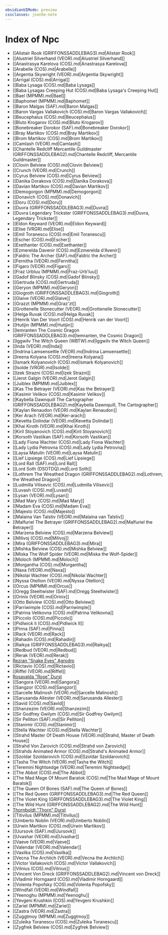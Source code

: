 ```yaml
---
obsidianUIMode: preview
cssclasses: json5e-note
---
```

# Index of Npc

- [[Alistair Rook (GRIFFONSSADDLEBAG3).md|Alistair Rook]]
- [[Alustriel Silverhand (VEOR).md|Alustriel Silverhand]]
- [[Anastrasya Karelova (COS).md|Anastrasya Karelova]]
- [[Arabelle (COS).md|Arabelle]]
- [[Argentia Skywright (VEOR).md|Argentia Skywright]]
- [[Arrigal (COS).md|Arrigal]]
- [[Baba Lysaga (COS).md|Baba Lysaga]]
- [[Baba Lysagas Creeping Hut (COS).md|Baba Lysaga's Creeping Hut]]
- [[Bael (MPMM).md|Bael]]
- [[Baphomet (MPMM).md|Baphomet]]
- [[Baron Malgas (SAF).md|Baron Malgas]]
- [[Baron Vargas Vallakovich (COS).md|Baron Vargas Vallakovich]]
- [[Beucephalus (COS).md|Beucephalus]]
- [[Bluto Krogarov (COS).md|Bluto Krogarov]]
- [[Bonebreaker Dorokor (SAF).md|Bonebreaker Dorokor]]
- [[Bray Martikov (COS).md|Bray Martikov]]
- [[Brom Martikov (COS).md|Brom Martikov]]
- [[Camlash (VEOR).md|Camlash]]
- [[Chantelle Redcliff Mercantile Guildmaster (GRIFFONSSADDLEBAG2).md|Chantelle Redcliff, Mercantile Guildmaster]]
- [[Clovin Belview (COS).md|Clovin Belview]]
- [[Crunch (VEOR).md|Crunch]]
- [[Cyrus Belview (COS).md|Cyrus Belview]]
- [[Danika Dorakova (COS).md|Danika Dorakova]]
- [[Davian Martikov (COS).md|Davian Martikov]]
- [[Demogorgon (MPMM).md|Demogorgon]]
- [[Donavich (COS).md|Donavich]]
- [[Doru (COS).md|Doru]]
- [[Duvra (GRIFFONSSADDLEBAG3).md|Duvra]]
- [[Duvra Legendary Trickster (GRIFFONSSADDLEBAG3).md|Duvra, Legendary Trickster]]
- [[Eldon Keyward (VEOR).md|Eldon Keyward]]
- [[Elise (VRGR).md|Elise]]
- [[Emil Toranescu (COS).md|Emil Toranescu]]
- [[Escher (COS).md|Escher]]
- [[Exethanter (COS).md|Exethanter]]
- [[Ezmerelda Davenir (COS).md|Ezmerelda d'Avenir]]
- [[Faldric The Archer (SAF).md|Faldric the Archer]]
- [[Fernitha (VEOR).md|Fernitha]]
- [[Figaro (VEOR).md|Figaro]]
- [[Fraz Urbluu (MPMM).md|Fraz-Urb'luu]]
- [[Gadof Blinsky (COS).md|Gadof Blinsky]]
- [[Gertruda (COS).md|Gertruda]]
- [[Geryon (MPMM).md|Geryon]]
- [[Giogroth (GRIFFONSSADDLEBAG3).md|Giogroth]]
- [[Glaive (VEOR).md|Glaive]]
- [[Grazzt (MPMM).md|Graz'zt]]
- [[Grottenelle Stonecutter (VEOR).md|Grottenelle Stonecutter]]
- [[Helga Ruvak (COS).md|Helga Ruvak]]
- [[Henrik Van Der Voort (COS).md|Henrik van der Voort]]
- [[Hutijin (MPMM).md|Hutijin]]
- [[Iemranten The Cosmic Dragon (GRIFFONSSADDLEBAG3).md|Iemranten, the Cosmic Dragon]]
- [[Iggwilv The Witch Queen (WBTW).md|Iggwilv the Witch Queen]]
- [[Inda (VEOR).md|Inda]]
- [[Indrina Lamsensettle (VEOR).md|Indrina Lamsensettle]]
- [[Ireena Kolyana (COS).md|Ireena Kolyana]]
- [[Ismark Kolyanovich (COS).md|Ismark Kolyanovich]]
- [[Isolde (VRGR).md|Isolde]]
- [[Izek Strazni (COS).md|Izek Strazni]]
- [[Jerot Galgin (VEOR).md|Jerot Galgin]]
- [[Juiblex (MPMM).md|Juiblex]]
- [[Kas The Betrayer (VEOR).md|Kas the Betrayer]]
- [[Kasimir Velikov (COS).md|Kasimir Velikov]]
- [[Kaybella Dawnquill The Cartographer (GRIFFONSSADDLEBAG2).md|Kaybella Dawnquill, The Cartographer]]
- [[Kaylan Renaudon (VEOR).md|Kaylan Renaudon]]
- [[Ker Arach (VEOR).md|Ker-arach]]
- [[Kevetta Dolindar (VEOR).md|Kevetta Dolindar]]
- [[Khai Kiroth (VEOR).md|Khai Kiroth]]
- [[Kiril Stoyanovich (COS).md|Kiril Stoyanovich]]
- [[Korsoth Vastikan (SAF).md|Korsoth Vastikan]]
- [[Lady Fiona Wachter (COS).md|Lady Fiona Wachter]]
- [[Lady Lydia Petrovna (COS).md|Lady Lydia Petrovna]]
- [[Laysa Matulin (VEOR).md|Laysa Matulin]]
- [[Lief Lipsiege (COS).md|Lief Lipsiege]]
- [[Lord Rall (SAF).md|Lord Rall]]
- [[Lord Soth (DSOTDQ).md|Lord Soth]]
- [[Lothrem The Wreathed Dragon (GRIFFONSSADDLEBAG2).md|Lothrem, the Wreathed Dragon]]
- [[Ludmilla Vilisevic (COS).md|Ludmilla Vilisevic]]
- [[Luvash (COS).md|Luvash]]
- [[Lysan (VEOR).md|Lysan]]
- [[Mad Mary (COS).md|Mad Mary]]
- [[Madam Eva (COS).md|Madam Eva]]
- [[Majesto (COS).md|Majesto]]
- [[Malaina Van Talstiv (VEOR).md|Malaina van Talstiv]]
- [[Malfuriel The Betrayer (GRIFFONSSADDLEBAG2).md|Malfuriel the Betrayer]]
- [[Marzena Belview (COS).md|Marzena Belview]]
- [[Milivoj (COS).md|Milivoj]]
- [[Mira (GRIFFONSSADDLEBAG3).md|Mira]]
- [[Mishka Belview (COS).md|Mishka Belview]]
- [[Miska The Wolf Spider (VEOR).md|Miska the Wolf-Spider]]
- [[Moloch (MPMM).md|Moloch]]
- [[Morgantha (COS).md|Morgantha]]
- [[Naxa (VEOR).md|Naxa]]
- [[Nikolai Wachter (COS).md|Nikolai Wachter]]
- [[Nyssa Otellion (VEOR).md|Nyssa Otellion]]
- [[Orcus (MPMM).md|Orcus]]
- [[Oregg Steeltwister (SAF).md|Oregg Steeltwister]]
- [[Orinix (VEOR).md|Orinix]]
- [[Otto Belview (COS).md|Otto Belview]]
- [[Parriwimple (COS).md|Parriwimple]]
- [[Patrina Velikovna (COS).md|Patrina Velikovna]]
- [[Piccolo (COS).md|Piccolo]]
- [[Pidlwick Ii (COS).md|Pidlwick II]]
- [[Pinna (SAF).md|Pinna]]
- [[Rack (VEOR).md|Rack]]
- [[Rahadin (COS).md|Rahadin]]
- [[Raikya (GRIFFONSSADDLEBAG3).md|Raikya]]
- [[Redbud (VEOR).md|Redbud]]
- [[Rerak (VEOR).md|Rerak]]
- [Rezran "Snake Eyes" Agrodro](rezran-snake-eyes-agrodro-veor.md)
- [[Rictavio (COS).md|Rictavio]]
- [[Riffel (VEOR).md|Riffel]]
- [Rosavalda "Rose" Durst](rosavalda-rose-durst-cos.md)
- [[Sangora (VEOR).md|Sangora]]
- [[Sangzor (COS).md|Sangzor]]
- [[Sarcelle Malinosh (VEOR).md|Sarcelle Malinosh]]
- [[Sarusanda Allester (VEOR).md|Sarusanda Allester]]
- [[Savid (COS).md|Savid]]
- [[Shanzezim (VEOR).md|Shanzezim]]
- [[Sir Godfrey Gwilym (COS).md|Sir Godfrey Gwilym]]
- [[Sir Pelliton (SAF).md|Sir Pelliton]]
- [[Stanimir (COS).md|Stanimir]]
- [[Stella Wachter (COS).md|Stella Wachter]]
- [[Strahd Master Of Death House (VEOR).md|Strahd, Master of Death House]]
- [[Strahd Von Zarovich (COS).md|Strahd von Zarovich]]
- [[Strahds Animated Armor (COS).md|Strahd's Animated Armor]]
- [[Szoldar Szoldarovich (COS).md|Szoldar Szoldarovich]]
- [[Tasha The Witch (VEOR).md|Tasha the Witch]]
- [[Teremini Nightsedge (VEOR).md|Teremini Nightsedge]]
- [[The Abbot (COS).md|The Abbot]]
- [[The Mad Mage Of Mount Baratok (COS).md|The Mad Mage of Mount Baratok]]
- [[The Queen Of Bones (SAF).md|The Queen of Bones]]
- [[The Red Queen (GRIFFONSSADDLEBAG3).md|The Red Queen]]
- [[The Violet King (GRIFFONSSADDLEBAG3).md|The Violet King]]
- [[The Wild Hunt (GRIFFONSSADDLEBAG2).md|The Wild Hunt]]
- [Thornboldt "Thorn" Durst](thornboldt-thorn-durst-cos.md)
- [[Titivilus (MPMM).md|Titivilus]]
- [[Umberto Noblin (VEOR).md|Umberto Noblin]]
- [[Urwin Martikov (COS).md|Urwin Martikov]]
- [[Uursovk (SAF).md|Uursovk]]
- [[Uvashar (VEOR).md|Uvashar]]
- [[Vaeve (VEOR).md|Vaeve]]
- [[Valendar (VEOR).md|Valendar]]
- [[Vasilka (COS).md|Vasilka]]
- [[Vecna The Archlich (VEOR).md|Vecna the Archlich]]
- [[Victor Vallakovich (COS).md|Victor Vallakovich]]
- [[Vilnius (COS).md|Vilnius]]
- [[Vincent Von Dreck (GRIFFONSSADDLEBAG2).md|Vincent von Dreck]]
- [[Vladimir Horngaard (COS).md|Vladimir Horngaard]]
- [[Volenta Popofsky (COS).md|Volenta Popofsky]]
- [[Windfall (VEOR).md|Windfall]]
- [[Yeenoghu (MPMM).md|Yeenoghu]]
- [[Yevgeni Krushkin (COS).md|Yevgeni Krushkin]]
- [[Zariel (MPMM).md|Zariel]]
- [[Zastra (VEOR).md|Zastra]]
- [[Zuggtmoy (MPMM).md|Zuggtmoy]]
- [[Zuleika Toranescu (COS).md|Zuleika Toranescu]]
- [[Zygfrek Belview (COS).md|Zygfrek Belview]]
